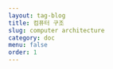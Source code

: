 ```yaml
---
layout: tag-blog
title: 컴퓨터 구조
slug: computer architecture
category: doc
menu: false
order: 1
---
```

